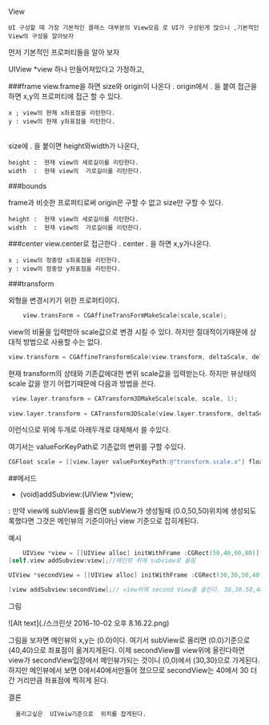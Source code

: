 View

	UI 구성할 때 가장 기본적인 클래스 대부분의 View모음 로 UI가 구성된게 많으니 ,기본적인 View의 구성을 알아보자



먼저 기본적인 프로퍼티들을 알아 보자

UIView *view  하나 만들어져있다고 가정하고,

###frame
  view.frame을 하면  size와 origin이 나온다 . 
origin에서  . 을 붙여 접근을 하면 x,y의 프로퍼티에 접근 할 수 있다.   

```
x ; view의 현재 x좌표점을 리턴한다.
y : view의 현재 y좌표점을 리턴한다.
```
<br>
size에 . 을 붙이면  height와width가 나온다,

```
height :  현재 view의 세로길이를 리턴한다.
width  :  현재 view의  가로길이를 리턴한다.
```

###bounds

frame과 비슷한 프로퍼티로써    origin은 구할 수 없고 size만 구할 수 있다.

```
height :  현재 view의 세로길이를 리턴한다.
width  :  현재 view의  가로길이를 리턴한다.
```


###center
view.center로 접근한다 .  center . 을 하면 x,y가나온다.

```
x ; view의 정중앙 x좌표점을 리턴한다.
y : view의 정중앙 y좌표점을 리턴한다.
```


###transform

외형을 변경시키기 위한 프로퍼티이다.
```objectivec
	view.transForm = CGAffineTransFormMakeScale(scale,scale);
```
 
 view의 비율을  입력받아 scale값으로 변경 시킬 수 있다.
 하지만 절대적이기때문에 상대적 방법으로 사용할 수는 없다.

```objectivec
view.transform = CGAffineTransformScale(view.transform, deltaScale, deltaScale);
```
현재  transform의 상태와  기존값에대한 변위 scale값을 입력받는다.  하지만 뷰상태의 scale 값을 얻기 어렵기때문에 다음과 방법을 쓴다.
```objectivec
 view.layer.transform = CATransform3DMakeScale(scale, scale, 1);
 
view.layer.transform = CATransform3DScale(view.layer.transform, deltaScale, deltaScale, 1);
```
이런식으로 위에 두개로 아래두개로 대체해서 쓸 수있다.

여기서는  valueForKeyPath로 기존값의 변위를 구할 수있다.
```objectivec
CGFloat scale = [[view.layer valueForKeyPath:@"transform.scale.x"] floatValue];
```


##메서드


- (void)addSubview:(UIView *)view;


: 만약   view에  subView를 올리면  subView가 생성될때  (0.0,50,50)위치에 생성되도록했다면 그것은 메인뷰의 기준이아닌 view 기준으로  잡히게된다.

예시

```objectivec
	UIView *view = [[UIView alloc] initWithFrame :CGRect(50,40,60,80)];//view를생성
[self.view addSubview:view];//메인뷰 위에 subview로 올림

UIView *secondView = [[UIView alloc] initWithFrame :CGRect(30,30,50,40)];/secondView생성

[view addSubview:secondView];// view위에 second View를 올린다. 30,30.50,40은 view의 50,40,60,80을 0,0,view의 가로,세로를 기준로한다.
```


그림

![Alt text](./스크린샷 2016-10-02 오후 8.16.22.png)

그림을 보자면 메인뷰의 x,y는 (0.0)이다.  여기서 subView로 올리면 (0.0)기준으로 (40,40)으로 좌표점이 옮겨지게된다.
이제 secondView를  view위에 올린다하면  view가  secondView입장에서 메인뷰가되는 것이니  (0,0)에서 (30,30)으로 가게된다. 
하지만 메인뷰에서 보면 0에서40에서만들어 졌으므로  secondView는 40에서 30 더   간 거리만큼 좌표점에 찍히게 된다.


결론  
```
  올리고싶은  UIVeiw기준으로  위치를 잡게된다.
   
```





